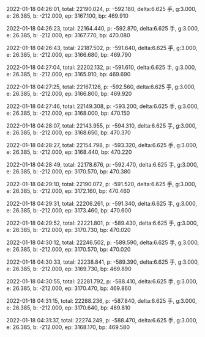 2022-01-18 04:26:01, total: 22190.024, p: -592.180, delta:6.625 手, g:3.000, e: 26.385, b: -212.000, ep: 3167.100, bp: 469.910

2022-01-18 04:26:23, total: 22164.440, p: -592.870, delta:6.625 手, g:3.000, e: 26.385, b: -212.000, ep: 3167.770, bp: 470.080

2022-01-18 04:26:43, total: 22187.502, p: -591.640, delta:6.625 手, g:3.000, e: 26.385, b: -212.000, ep: 3166.680, bp: 469.790

2022-01-18 04:27:04, total: 22202.132, p: -591.610, delta:6.625 手, g:3.000, e: 26.385, b: -212.000, ep: 3165.910, bp: 469.690

2022-01-18 04:27:25, total: 22167.126, p: -592.560, delta:6.625 手, g:3.000, e: 26.385, b: -212.000, ep: 3166.800, bp: 469.920

2022-01-18 04:27:46, total: 22149.308, p: -593.200, delta:6.625 手, g:3.000, e: 26.385, b: -212.000, ep: 3168.000, bp: 470.150

2022-01-18 04:28:07, total: 22143.955, p: -594.310, delta:6.625 手, g:3.000, e: 26.385, b: -212.000, ep: 3168.650, bp: 470.370

2022-01-18 04:28:27, total: 22154.798, p: -593.320, delta:6.625 手, g:3.000, e: 26.385, b: -212.000, ep: 3168.440, bp: 470.220

2022-01-18 04:28:49, total: 22178.676, p: -592.470, delta:6.625 手, g:3.000, e: 26.385, b: -212.000, ep: 3170.570, bp: 470.380

2022-01-18 04:29:10, total: 22190.072, p: -591.520, delta:6.625 手, g:3.000, e: 26.385, b: -212.000, ep: 3172.160, bp: 470.460

2022-01-18 04:29:31, total: 22206.261, p: -591.340, delta:6.625 手, g:3.000, e: 26.385, b: -212.000, ep: 3173.460, bp: 470.600

2022-01-18 04:29:52, total: 22221.801, p: -589.430, delta:6.625 手, g:3.000, e: 26.385, b: -212.000, ep: 3170.730, bp: 470.020

2022-01-18 04:30:12, total: 22246.502, p: -589.590, delta:6.625 手, g:3.000, e: 26.385, b: -212.000, ep: 3170.570, bp: 470.020

2022-01-18 04:30:33, total: 22238.841, p: -589.390, delta:6.625 手, g:3.000, e: 26.385, b: -212.000, ep: 3169.730, bp: 469.890

2022-01-18 04:30:55, total: 22281.792, p: -588.410, delta:6.625 手, g:3.000, e: 26.385, b: -212.000, ep: 3170.470, bp: 469.860

2022-01-18 04:31:15, total: 22288.236, p: -587.840, delta:6.625 手, g:3.000, e: 26.385, b: -212.000, ep: 3170.640, bp: 469.810

2022-01-18 04:31:37, total: 22274.249, p: -588.470, delta:6.625 手, g:3.000, e: 26.385, b: -212.000, ep: 3168.170, bp: 469.580